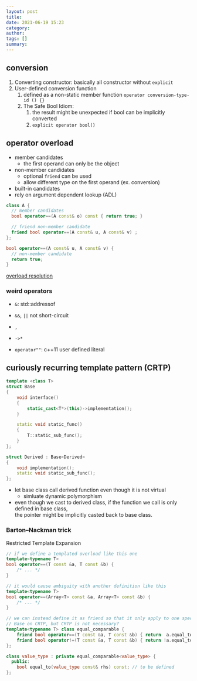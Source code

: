 ```yaml
---
layout: post
title: 
date: 2021-06-19 15:23
category: 
author: 
tags: []
summary: 
---
```


## conversion

1. Converting constructor: basically all constructor without `explicit`
2. User-defined conversion function
   1. defined as a non-static member function `operator conversion-type-id () {}`
   2. The Safe Bool Idiom:
      1. the result might be unexpected if bool can be implicitly converted
      2. `explicit operator bool()`

## operator overload

- member candidates
  - the first operand can only be the object
- non-member candidates
  - optional `friend` can be used
  - allow different type on the first operand (ex. conversion)
- built-in candidates
- rely on argument dependent lookup (ADL)

```c++
class A {
  // member candidates
  bool operator==(A const& o) const { return true; }

  // friend non-member candidate
  friend bool operator==(A const& u, A const& v) ;
};

bool operator==(A const& u, A const& v) {
  // non-member candidate
  return true;
}

```

[overload resolution](https://en.cppreference.com/w/cpp/language/overload_resolution)

### weird operators

* `&`: std::addressof
* `&&`, `||` not short-circuit
* `,`
* `->*`

* `operator""`: c++11 user defined literal

## curiously recurring template pattern (CRTP)

```c++
template <class T> 
struct Base
{
    void interface()
    {
        static_cast<T*>(this)->implementation();
    }

    static void static_func()
    {
        T::static_sub_func();
    }
};

struct Derived : Base<Derived>
{
    void implementation();
    static void static_sub_func();
};
```

- let base class call derived function even though it is not virtual
  - simluate dynamic polymorphism
- even though we cast to derived class, if the function we call is only defined in base class,  
  the pointer might be implicitly casted back to base class.

### Barton–Nackman trick

Restricted Template Expansion

```c++
// if we define a templated overload like this one
template<typename T>
bool operator==(T const &a, T const &b) {
    /* ... */
}

// it would cause ambiguity with another definition like this
template<typename T>
bool operator==(Array<T> const &a, Array<T> const &b) {
    /* ... */
}

// we can instead define it as friend so that it only apply to one specialization
// Base on CRTP, but CRTP is not necessary?
template<typename T> class equal_comparable {
    friend bool operator==(T const &a, T const &b) { return  a.equal_to(b); }
    friend bool operator!=(T const &a, T const &b) { return !a.equal_to(b); }
};

class value_type : private equal_comparable<value_type> {
  public:
    bool equal_to(value_type const& rhs) const; // to be defined
};
```


